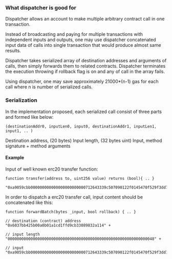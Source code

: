 ### What dispatcher is good for

Dispatcher allows an account to make multiple arbitrary contract call in one transaction.

Instead of broadcasting and paying for multiple transactions with independent inputs and outputs, one may use dispatcher concatenated input data of calls into single transaction that would produce almost same results.

Dispatcher takes serialized array of destination addresses and arguments of calls, then simply forwards them to related contracts. Dispatcher terminates the execution throwing if rollback flag is on and any of call in the array fails.

Using dispatcher, one may save approximately 21000*(n-1) gas for each call where n is number of serialized calls.


### Serialization

In the implementation proposed, each serialized call consist of three parts and formed like below:

`(destinationAddr0, inputLen0, input0, destinationAddr1, inputLen1, input1, .. )`

Destination address, (20 bytes)
Input length, (32 bytes uint)
Input, method signature + method arguments

#### Example

Input of well known erc20 transfer function:

`function transfer(address to, uint256 value) returns (bool){ .. }`

```
"0xa9059cbb000000000000000000000000712643339c507090122f0145470f529f3dd763bc0000000000000000000000000000000000000000000000000000000000001388"
```


In order to dispatch a erc20 transfer call, input content should be concatenated like this:

`function forwardBatch(bytes _input, bool rollback) { .. }`

```
// destination (contract) address
"0x6037bb425b00a0b01a1cd1ffd9cb33089832a114" +

// input length
"0000000000000000000000000000000000000000000000000000000000000048" +

// input
"0xa9059cbb000000000000000000000000712643339c507090122f0145470f529f3dd763bc0000000000000000000000000000000000000000000000000000000000001388"
```
